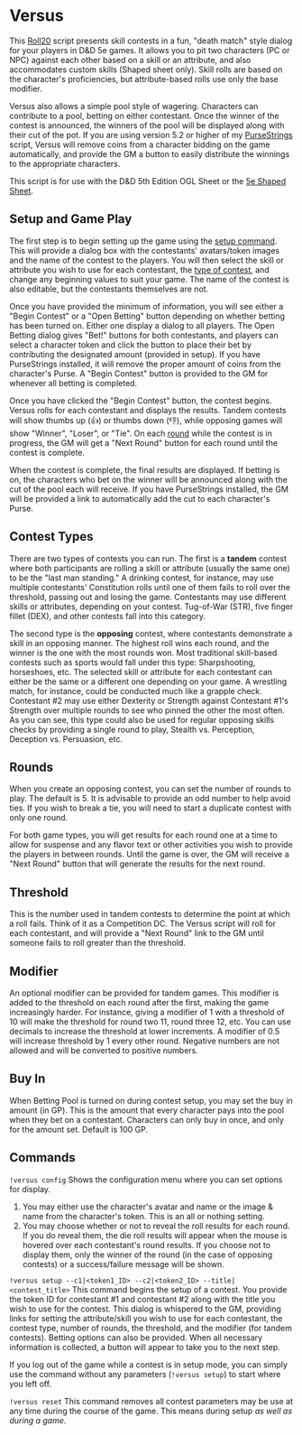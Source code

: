 # Versus
This [Roll20](http://roll20.net/) script presents skill contests in a fun, "death match" style dialog for your players in D&D 5e games. It allows you to pit two characters (PC or NPC) against each other based on a skill or an attribute, and also accommodates custom skills (Shaped sheet only). Skill rolls are based on the character's proficiencies, but attribute-based rolls use only the base modifier.

Versus also allows a simple pool style of wagering. Characters can contribute to a pool, betting on either contestant. Once the winner of the contest is announced, the winners of the pool will be displayed along with their cut of the pot. If you are using version 5.2 or higher of my [PurseStrings](https://github.com/blawson69/PurseStrings) script, Versus will remove coins from a character bidding on the game automatically, and provide the GM a button to easily distribute the winnings to the appropriate characters.

This script is for use with the D&D 5th Edition OGL Sheet or the [5e Shaped Sheet](http://github.com/mlenser/roll20-character-sheets/tree/master/5eShaped).

## Setup and Game Play
The first step is to begin setting up the game using the [setup command](#commands). This will provide a dialog box with the contestants' avatars/token images and the name of the contest to the players. You will then select the skill or attribute you wish to use for each contestant, the [type of contest](#contest-types), and change any beginning values to suit your game. The name of the contest is also editable, but the contestants themselves are not.

Once you have provided the minimum of information, you will see either a "Begin Contest" or a "Open Betting" button depending on whether betting has been turned on. Either one display a dialog to all players. The Open Betting dialog gives "Bet!" buttons for both contestants, and players can select a character token and click the button to place their bet by contributing the designated amount (provided in setup). If you have PurseStrings installed, it will remove the proper amount of coins from the character's Purse. A "Begin Contest" button is provided to the GM for whenever all betting is completed.

Once you have clicked the "Begin Contest" button, the contest begins. Versus rolls for each contestant and displays the results. Tandem contests will show thumbs up (👍) or thumbs down (👎), while opposing games will show "Winner", "Loser", or "Tie". On each [round](#rounds) while the contest is in progress, the GM will get a "Next Round" button for each round until the contest is complete.

When the contest is complete, the final results are displayed. If betting is on, the characters who bet on the winner will be announced along with the cut of the pool each will receive. If you have PurseStrings installed, the GM will be provided a link to automatically add the cut to each character's Purse.

## Contest Types
There are two types of contests you can run. The first is a **tandem** contest where both participants are rolling a skill or attribute (usually the same one) to be the "last man standing." A drinking contest, for instance, may use multiple contestants' Constitution rolls until one of them fails to roll over the threshold, passing out and losing the game. Contestants may use different skills or attributes, depending on your contest. Tug-of-War (STR), five finger fillet (DEX), and other contests fall into this category.

The second type is the **opposing** contest, where contestants demonstrate a skill in an opposing manner. The highest roll wins each round, and the winner is the one with the most rounds won. Most traditional skill-based contests such as sports would fall under this type: Sharpshooting, horseshoes, etc. The selected skill or attribute for each contestant can either be the same or a different one depending on your game. A wrestling match, for instance, could be conducted much like a grapple check. Contestant #2 may use either Dexterity or Strength against Contestant #1's Strength over multiple rounds to see who pinned the other the most often. As you can see, this type could also be used for regular opposing skills checks by providing a single round to play, Stealth vs. Perception, Deception vs. Persuasion, etc.

## Rounds
When you create an opposing contest, you can set the number of rounds to play. The default is 5. It is advisable to provide an odd number to help avoid ties. If you wish to break a tie, you will need to start a duplicate contest with only one round.

For both game types, you will get results for each round one at a time to allow for suspense and any flavor text or other activities you wish to provide the players in between rounds. Until the game is over, the GM will receive a "Next Round" button that will generate the results for the next round.

## Threshold
This is the number used in tandem contests to determine the point at which a roll fails. Think of it as a Competition DC. The Versus script will roll for each contestant, and will provide a "Next Round" link to the GM until someone fails to roll greater than the threshold.

## Modifier
An optional modifier can be provided for tandem games. This modifier is added to the threshold on each round after the first, making the game increasingly harder. For instance, giving a modifier of 1 with a threshold of 10 will make the threshold for round two 11, round three 12, etc. You can use decimals to increase the threshold at lower increments. A modifier of 0.5 will increase threshold by 1 every other round. Negative numbers are not allowed and will be converted to positive numbers.

## Buy In
When Betting Pool is turned on during contest setup, you may set the buy in amount (in GP). This is the amount that every character pays into the pool when they bet on a contestant. Characters can only buy in once, and only for the amount set. Default is 100 GP.

## Commands
`!versus config`
Shows the configuration menu where you can set options for display.
1. You may either use the character's avatar and name or the image & name from the character's token. This is an all or nothing setting.
2. You may choose whether or not to reveal the roll results for each round. If you do reveal them, the die roll results will appear when the mouse is hovered over each contestant's round results. If you choose not to display them, only the winner of the round (in the case of opposing contests) or a success/failure message will be shown.

`!versus setup --c1|<token1_ID> --c2|<token2_ID> --title|<contest_title>`
This command begins the setup of a contest. You provide the token ID for contestant #1 and contestant #2 along with the title you wish to use for the contest. This dialog is whispered to the GM, providing links for setting the attribute/skill you wish to use for each contestant, the contest type, number of rounds, the threshold, and the modifier (for tandem contests). Betting options can also be provided. When all necessary information is collected, a button will appear to take you to the next step.

If you log out of the game while a contest is in setup mode, you can simply use the command without any parameters (`!versus setup`) to start where you left off.

`!versus reset`
This command removes all contest parameters may be use at any time during the course of the game. This means during setup *as well as during a game*.
